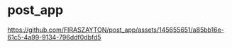 # post_app

https://github.com/FIRASZAYTON/post_app/assets/145655651/a85bb16e-61c5-4a99-9134-796ddf0dbfd5

